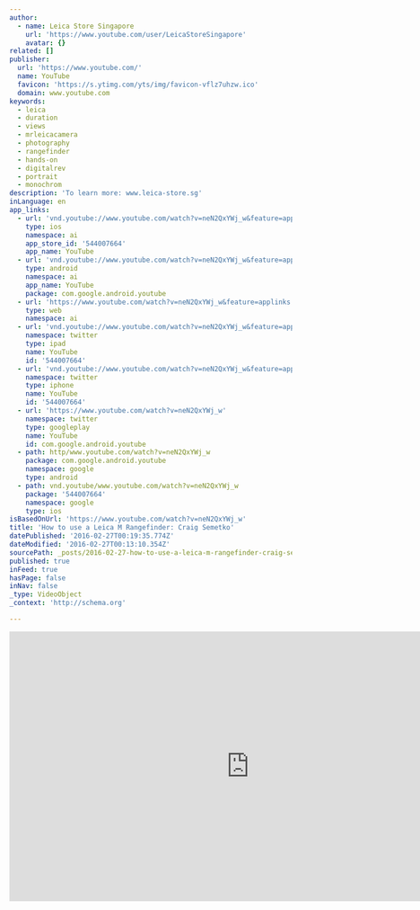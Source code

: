 ```yaml
---
author:
  - name: Leica Store Singapore
    url: 'https://www.youtube.com/user/LeicaStoreSingapore'
    avatar: {}
related: []
publisher:
  url: 'https://www.youtube.com/'
  name: YouTube
  favicon: 'https://s.ytimg.com/yts/img/favicon-vflz7uhzw.ico'
  domain: www.youtube.com
keywords:
  - leica
  - duration
  - views
  - mrleicacamera
  - photography
  - rangefinder
  - hands-on
  - digitalrev
  - portrait
  - monochrom
description: 'To learn more: www.leica-store.sg'
inLanguage: en
app_links:
  - url: 'vnd.youtube://www.youtube.com/watch?v=neN2QxYWj_w&feature=applinks'
    type: ios
    namespace: ai
    app_store_id: '544007664'
    app_name: YouTube
  - url: 'vnd.youtube://www.youtube.com/watch?v=neN2QxYWj_w&feature=applinks'
    type: android
    namespace: ai
    app_name: YouTube
    package: com.google.android.youtube
  - url: 'https://www.youtube.com/watch?v=neN2QxYWj_w&feature=applinks'
    type: web
    namespace: ai
  - url: 'vnd.youtube://www.youtube.com/watch?v=neN2QxYWj_w&feature=applinks'
    namespace: twitter
    type: ipad
    name: YouTube
    id: '544007664'
  - url: 'vnd.youtube://www.youtube.com/watch?v=neN2QxYWj_w&feature=applinks'
    namespace: twitter
    type: iphone
    name: YouTube
    id: '544007664'
  - url: 'https://www.youtube.com/watch?v=neN2QxYWj_w'
    namespace: twitter
    type: googleplay
    name: YouTube
    id: com.google.android.youtube
  - path: http/www.youtube.com/watch?v=neN2QxYWj_w
    package: com.google.android.youtube
    namespace: google
    type: android
  - path: vnd.youtube/www.youtube.com/watch?v=neN2QxYWj_w
    package: '544007664'
    namespace: google
    type: ios
isBasedOnUrl: 'https://www.youtube.com/watch?v=neN2QxYWj_w'
title: 'How to use a Leica M Rangefinder: Craig Semetko'
datePublished: '2016-02-27T00:19:35.774Z'
dateModified: '2016-02-27T00:13:10.354Z'
sourcePath: _posts/2016-02-27-how-to-use-a-leica-m-rangefinder-craig-semetko.md
published: true
inFeed: true
hasPage: false
inNav: false
_type: VideoObject
_context: 'http://schema.org'

---
```

<iframe src="https://cdn.embedly.com/widgets/media.html?src=https%3A%2F%2Fwww.youtube.com%2Fembed%2FneN2QxYWj_w%3Ffeature%3Doembed&amp;url=https%3A%2F%2Fwww.youtube.com%2Fwatch%3Fv%3DneN2QxYWj_w&amp;image=https%3A%2F%2Fi.ytimg.com%2Fvi%2FneN2QxYWj_w%2Fhqdefault.jpg&amp;key=b7d04c9b404c499eba89ee7072e1c4f7&amp;type=text%2Fhtml&amp;schema=youtube" width="854" height="480" scrolling="no" frameborder="0" allowfullscreen="allowfullscreen" style=""></iframe>